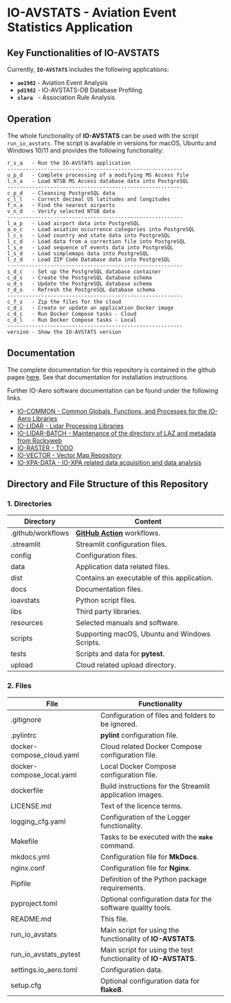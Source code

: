 # IO-AVSTATS - Aviation Event Statistics Application

## Key Functionalities of IO-AVSTATS

Currently, **`IO-AVSTATS`** includes the following applications:

- **`ae1982`** - Aviation Event Analysis
- **`pd1982`** - IO-AVSTATS-DB Database Profiling
- **`slara`**&nbsp;&nbsp; - Association Rule Analysis

## Operation

The whole functionality of **IO-AVSTATS** can be used with the script `run_io_avstats`.
The script is available in versions for macOS, Ubuntu and Windows 10/11 and provides the following functionality:

    r_s_a   - Run the IO-AVSTATS application
    ---------------------------------------------------------
    u_p_d   - Complete processing of a modifying MS Access file
    l_n_a   - Load NTSB MS Access database data into PostgreSQL
    ---------------------------------------------------------
    c_p_d   - Cleansing PostgreSQL data
    c_l_l   - Correct decimal US latitudes and longitudes
    f_n_a   - Find the nearest airports
    v_n_d   - Verify selected NTSB data
    ---------------------------------------------------------
    l_a_p   - Load airport data into PostgreSQL
    a_o_c   - Load aviation occurrence categories into PostgreSQL
    l_c_s   - Load country and state data into PostgreSQL
    l_c_d   - Load data from a correction file into PostgreSQL
    l_s_e   - Load sequence of events data into PostgreSQL
    l_s_d   - Load simplemaps data into PostgreSQL
    l_z_d   - Load ZIP Code Database data into PostgreSQL
    ---------------------------------------------------------
    s_d_c   - Set up the PostgreSQL database container
    c_d_s   - Create the PostgreSQL database schema
    u_d_s   - Update the PostgreSQL database schema
    r_d_s   - Refresh the PostgreSQL database schema
    ---------------------------------------------------------
    c_f_z   - Zip the files for the cloud
    c_d_i   - Create or update an application Docker image
    c_d_c   - Run Docker Compose tasks - Cloud
    c_d_l   - Run Docker Compose tasks - Local
    ---------------------------------------------------------
    version - Show the IO-AVSTATS version

## Documentation

The complete documentation for this repository is contained in the github pages [here](https://io-aero.github.io/io-avstats/).
See that documentation for installation instructions

Further IO-Aero software documentation can be found under the following links.

- [IO-COMMON - Common Globals, Functions, and Processes for the IO-Aero Libraries](https://io-aero.github.io/io-common/)
- [IO-LIDAR - Lidar Processing Libraries](https://io-aero.github.io/io-lidar/)
- [IO-LIDAR-BATCH - Maintenance of the directory of LAZ and metadata from Rockyweb](https://io-aero.github.io/io-lidar-batch/)
- [IO-RASTER - TODO](https://io-aero.github.io/io-raster/)
- [IO-VECTOR - Vector Map Repository](https://io-aero.github.io/io-vector/)
- [IO-XPA-DATA - IO-XPA related data acquisition and data analysis](https://io-aero.github.io/io-xpa-data/)
<!-- - [IO-AVSTATS - Aviation Event Statistics](https://io-aero.github.io/io-avstats/) -->

## Directory and File Structure of this Repository

### 1. Directories

| Directory         | Content                                                    |
|-------------------|------------------------------------------------------------|
| .github/workflows | **[GitHub Action](https://github.com/actions)** workflows. |
| .streamlit        | Streamlit configuration files.                             |
| config            | Configuration files.                                       |
| data              | Application data related files.                            |
| dist              | Contains an executable of this application.                |
| docs              | Documentation files.                                       |
| ioavstats         | Python script files.                                       |
| libs              | Third party libraries.                                     |
| resources         | Selected manuals and software.                             |
| scripts           | Supporting macOS, Ubuntu and Windows Scripts.              |
| tests             | Scripts and data for **pytest**.                           |
| upload            | Cloud related upload directory.                            |

### 2. Files

| File                      | Functionality                                                   |
|---------------------------|-----------------------------------------------------------------|
| .gitignore                | Configuration of files and folders to be ignored.               |
| .pylintrc                 | **pylint** configuration file.                                  |
| docker-compose_cloud.yaml | Cloud related Docker Compose configuration file.                |
| docker-compose_local.yaml | Local Docker Compose configuration file.                        |
| dockerfile                | Build instructions for the Streamlit application images.        |
| LICENSE.md                | Text of the licence terms.                                      |
| logging_cfg.yaml          | Configuration of the Logger functionality.                      |
| Makefile                  | Tasks to be executed with the **`make`** command.               |
| mkdocs.yml                | Configuration file for **MkDocs**.                              |
| nginx.conf                | Configuration file for **Nginx**.                               |
| Pipfile                   | Definition of the Python package requirements.                  |
| pyproject.toml            | Optional configuration data for the software quality tools.     |
| README.md                 | This file.                                                      |
| run_io_avstats            | Main script for using the functionality of **IO-AVSTATS**.      |
| run_io_avstats_pytest     | Main script for using the test functionality of **IO-AVSTATS**. |
| settings.io_aero.toml     | Configuration data.                                             |
| setup.cfg                 | Optional configuration data for **flake8**.                     |
